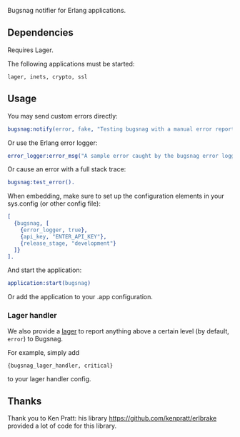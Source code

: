 Bugsnag notifier for Erlang applications.

## Dependencies

Requires Lager.

The following applications must be started:

    lager, inets, crypto, ssl

## Usage

You may send custom errors directly:

```erlang
bugsnag:notify(error, fake, "Testing bugsnag with a manual error report", no_module, 0).
```

Or use the Erlang error logger:

```erlang
error_logger:error_msg("A sample error caught by the bugsnag error logger.").
```

Or cause an error with a full stack trace:

```erlang
bugsnag:test_error().
```

When embedding, make sure to set up the configuration elements in your sys.config (or other config file):

```erlang
[
  {bugsnag, [
    {error_logger, true},
    {api_key, "ENTER_API_KEY"},
    {release_stage, "development"}
  ]}
].
```

And start the application:

```erlang
application:start(bugsnag)
```

Or add the application to your .app configuration.

### Lager handler

We also provide a [lager](https://github.com/basho/lager) to report anything
above a certain level (by default, `error`) to Bugsnag.

For example, simply add
```
{bugsnag_lager_handler, critical}
```
to your lager handler config.

## Thanks

Thank you to Ken Pratt: his library https://github.com/kenpratt/erlbrake provided a lot of code for this library.
